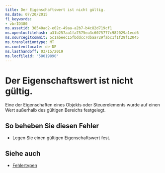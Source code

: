 ```yaml
---
title: Der Eigenschaftswert ist nicht gültig.
ms.date: 07/20/2015
f1_keywords:
- vbrID380
ms.assetid: 38540ad2-e02c-49aa-a2b7-b4c82d719cf1
ms.openlocfilehash: a31b257aa1fa7575ea3c6075777c982029a1ecd6
ms.sourcegitcommit: 5c1abeec15fbddcc7dbaa729fabc1f1f29f12045
ms.translationtype: MT
ms.contentlocale: de-DE
ms.lasthandoff: 03/15/2019
ms.locfileid: "58019890"
---
```

# <a name="property-value-is-not-valid"></a>Der Eigenschaftswert ist nicht gültig.
Eine der Eigenschaften eines Objekts oder Steuerelements wurde auf einen Wert außerhalb des gültigen Bereichs festgelegt.  
  
## <a name="to-correct-this-error"></a>So beheben Sie diesen Fehler  
  
-   Legen Sie einen gültigen Eigenschaftswert fest.  
  
## <a name="see-also"></a>Siehe auch

- [Fehlertypen](../../visual-basic/programming-guide/language-features/error-types.md)
